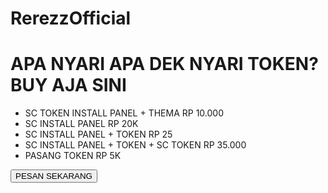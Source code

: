 # RerezzOfficial


<h1>APA NYARI APA DEK NYARI TOKEN? BUY AJA SINI</h1>
<ul>
  <li>SC TOKEN INSTALL PANEL + THEMA RP 10.000</li>
  <li>SC INSTALL PANEL RP 20K</li>
  <li>SC INSTALL PANEL + TOKEN RP 25</li>
  <li>SC INSTALL PANEL + TOKEN + SC TOKEN RP 35.000</li>
  <li>PASANG TOKEN RP 5K</li>
</ul>
<a href='https://t.me/rerez_x_hosting'><button>PESAN SEKARANG</button></a>
